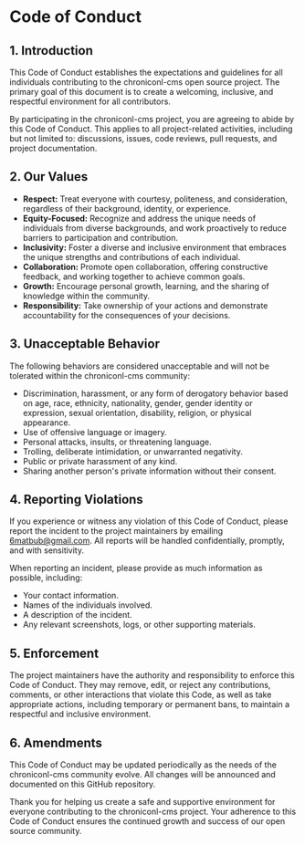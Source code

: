 # Code of Conduct

## 1. Introduction

This Code of Conduct establishes the expectations and guidelines for all individuals contributing to the chroniconl-cms open source project. The primary goal of this document is to create a welcoming, inclusive, and respectful environment for all contributors.

By participating in the chroniconl-cms project, you are agreeing to abide by this Code of Conduct. This applies to all project-related activities, including but not limited to: discussions, issues, code reviews, pull requests, and project documentation.

## 2. Our Values

- **Respect:** Treat everyone with courtesy, politeness, and consideration, regardless of their background, identity, or experience.
- **Equity-Focused:** Recognize and address the unique needs of individuals from diverse backgrounds, and work proactively to reduce barriers to participation and contribution.
- **Inclusivity:** Foster a diverse and inclusive environment that embraces the unique strengths and contributions of each individual.
- **Collaboration:** Promote open collaboration, offering constructive feedback, and working together to achieve common goals.
- **Growth:** Encourage personal growth, learning, and the sharing of knowledge within the community.
- **Responsibility:** Take ownership of your actions and demonstrate accountability for the consequences of your decisions.

## 3. Unacceptable Behavior

The following behaviors are considered unacceptable and will not be tolerated within the chroniconl-cms community:

- Discrimination, harassment, or any form of derogatory behavior based on age, race, ethnicity, nationality, gender, gender identity or expression, sexual orientation, disability, religion, or physical appearance.
- Use of offensive language or imagery.
- Personal attacks, insults, or threatening language.
- Trolling, deliberate intimidation, or unwarranted negativity.
- Public or private harassment of any kind.
- Sharing another person's private information without their consent.

## 4. Reporting Violations

If you experience or witness any violation of this Code of Conduct, please report the incident to the project maintainers by emailing [6matbub@gmail.com](mailto:6matbub@gmail.com). All reports will be handled confidentially, promptly, and with sensitivity.

When reporting an incident, please provide as much information as possible, including:

- Your contact information.
- Names of the individuals involved.
- A description of the incident.
- Any relevant screenshots, logs, or other supporting materials.

## 5. Enforcement

The project maintainers have the authority and responsibility to enforce this Code of Conduct. They may remove, edit, or reject any contributions, comments, or other interactions that violate this Code, as well as take appropriate actions, including temporary or permanent bans, to maintain a respectful and inclusive environment.

## 6. Amendments

This Code of Conduct may be updated periodically as the needs of the chroniconl-cms community evolve. All changes will be announced and documented on this GitHub repository.

Thank you for helping us create a safe and supportive environment for everyone contributing to the chroniconl-cms project. Your adherence to this Code of Conduct ensures the continued growth and success of our open source community.
